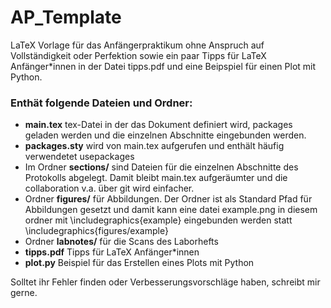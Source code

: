 # AP_Template
LaTeX Vorlage für das Anfängerpraktikum ohne Anspruch auf Vollständigkeit oder Perfektion sowie ein paar Tipps für LaTeX Anfänger*innen in der Datei tipps.pdf und eine Beipspiel für einen Plot mit Python. 

### Enthät folgende Dateien und Ordner:
- **main.tex** tex-Datei in der das Dokument definiert wird, packages geladen werden und die einzelnen Abschnitte eingebunden werden.
- **packages.sty** wird von main.tex aufgerufen und enthält häufig verwendetet usepackages
- Im Ordner **sections/** sind Dateien für die einzelnen Abschnitte des Protokolls abgelegt. Damit bleibt main.tex aufgeräumter und die collaboration v.a. über git wird einfacher.
- Ordner **figures/** für Abbildungen. Der Ordner ist als Standard Pfad für Abbildungen gesetzt und damit kann eine datei example.png in diesem ordner mit \includegraphics{example} eingebunden werden statt \includegraphics{figures/example}
- Ordner **labnotes/** für die Scans des Laborhefts
- **tipps.pdf** Tipps für LaTeX Anfänger*innen
- **plot.py** Beispiel für das Erstellen eines Plots mit Python

Solltet ihr Fehler finden oder Verbesserungsvorschläge haben, schreibt mir gerne.
